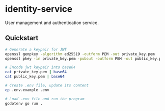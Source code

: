 # identity-service

User management and authentication service.

## Quickstart

```bash
# Generate a keypair for JWT
openssl genpkey -algorithm ed25519 -outform PEM -out private_key.pem
openssl pkey -in private_key.pem -pubout -outform PEM -out public_key.pem

# Encode jwt keypair into base64
cat private_key.pem | base64
cat public_key.pem | base64

# Create .env file, update its content
cp .env.example .env

# Load .env file and run the program
godotenv go run .
```
